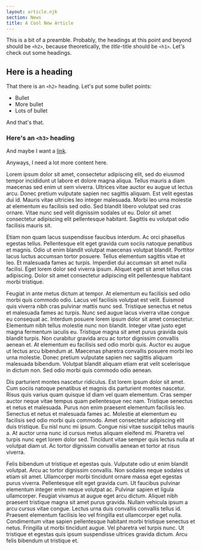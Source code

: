 ```yaml
---
layout: article.njk
section: News
title: A Cool New Article
---
```

This is a bit of a preamble. Probably, the headings at this point and beyond should be `<h2>`, because theoretically, the *title*-title should be `<h1>`. Let's check out some headings.

## Here is a heading

That there is an `<h2>` heading. Let's put some bullet points:
* Bullet
* More bullet
* Lots of bullet

And that's that.

### Here's an `<h3>` heading

And maybe I want a [link](#).

Anyways, I need a lot more content here.

Lorem ipsum dolor sit amet, consectetur adipiscing elit, sed do eiusmod tempor incididunt ut labore et dolore magna aliqua. Tellus mauris a diam maecenas sed enim ut sem viverra. Ultrices vitae auctor eu augue ut lectus arcu. Donec pretium vulputate sapien nec sagittis aliquam. Est velit egestas dui id. Mauris vitae ultricies leo integer malesuada. Morbi leo urna molestie at elementum eu facilisis sed odio. Sed blandit libero volutpat sed cras ornare. Vitae nunc sed velit dignissim sodales ut eu. Dolor sit amet consectetur adipiscing elit pellentesque habitant. Sagittis eu volutpat odio facilisis mauris sit.

Etiam non quam lacus suspendisse faucibus interdum. Ac orci phasellus egestas tellus. Pellentesque elit eget gravida cum sociis natoque penatibus et magnis. Odio ut enim blandit volutpat maecenas volutpat blandit. Porttitor lacus luctus accumsan tortor posuere. Tellus elementum sagittis vitae et leo. Et malesuada fames ac turpis. Imperdiet dui accumsan sit amet nulla facilisi. Eget lorem dolor sed viverra ipsum. Aliquet eget sit amet tellus cras adipiscing. Dolor sit amet consectetur adipiscing elit pellentesque habitant morbi tristique.

Feugiat in ante metus dictum at tempor. At elementum eu facilisis sed odio morbi quis commodo odio. Lacus vel facilisis volutpat est velit. Euismod quis viverra nibh cras pulvinar mattis nunc sed. Tristique senectus et netus et malesuada fames ac turpis. Nunc sed augue lacus viverra vitae congue eu consequat ac. Interdum posuere lorem ipsum dolor sit amet consectetur. Elementum nibh tellus molestie nunc non blandit. Integer vitae justo eget magna fermentum iaculis eu. Tristique magna sit amet purus gravida quis blandit turpis. Non curabitur gravida arcu ac tortor dignissim convallis aenean et. At elementum eu facilisis sed odio morbi quis. Auctor eu augue ut lectus arcu bibendum at. Maecenas pharetra convallis posuere morbi leo urna molestie. Donec pretium vulputate sapien nec sagittis aliquam malesuada bibendum. Volutpat blandit aliquam etiam erat velit scelerisque in dictum non. Sed odio morbi quis commodo odio aenean.

Dis parturient montes nascetur ridiculus. Est lorem ipsum dolor sit amet. Cum sociis natoque penatibus et magnis dis parturient montes nascetur. Risus quis varius quam quisque id diam vel quam elementum. Cras semper auctor neque vitae tempus quam pellentesque nec nam. Tristique senectus et netus et malesuada. Purus non enim praesent elementum facilisis leo. Senectus et netus et malesuada fames ac. Molestie at elementum eu facilisis sed odio morbi quis commodo. Amet consectetur adipiscing elit duis tristique. Eu nisl nunc mi ipsum. Congue nisi vitae suscipit tellus mauris a. At auctor urna nunc id cursus metus aliquam eleifend mi. Pharetra vel turpis nunc eget lorem dolor sed. Tincidunt vitae semper quis lectus nulla at volutpat diam ut. Ac tortor dignissim convallis aenean et tortor at risus viverra.

Felis bibendum ut tristique et egestas quis. Vulputate odio ut enim blandit volutpat. Arcu ac tortor dignissim convallis. Non sodales neque sodales ut etiam sit amet. Ullamcorper morbi tincidunt ornare massa eget egestas purus viverra. Pellentesque elit eget gravida cum. Ut faucibus pulvinar elementum integer enim neque volutpat ac. Pulvinar sapien et ligula ullamcorper. Feugiat vivamus at augue eget arcu dictum. Aliquet nibh praesent tristique magna sit amet purus gravida. Nullam vehicula ipsum a arcu cursus vitae congue. Lectus urna duis convallis convallis tellus id. Praesent elementum facilisis leo vel fringilla est ullamcorper eget nulla. Condimentum vitae sapien pellentesque habitant morbi tristique senectus et netus. Fringilla ut morbi tincidunt augue. Vel pharetra vel turpis nunc. Ut tristique et egestas quis ipsum suspendisse ultrices gravida dictum. Arcu felis bibendum ut tristique et.